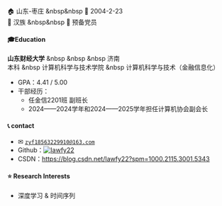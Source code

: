 🏠 山东-枣庄 &nbsp&nbsp 📅 2004-2-23  
🎡 汉族 &nbsp&nbsp 🚩 预备党员

#### 🎓Education  
**山东财经大学**  &nbsp &nbsp &nbsp 济南<br>
本科  &nbsp 计算机科学与技术学院 &nbsp 计算机科学与技术（金融信息化）

- GPA：4.41 / 5.00
- 干部经历：
  - 任金信2201班 副班长
  - 2024——2024学年和2024——2025学年担任计算机协会副会长
 
#### 📞 contact
- ✉ <code>zyf18563229910@163.com</code>
- Github：[![Iawfy22](https://img.shields.io/badge/Iawfy22-github-blue?logo=github)](https://github.com/Iawfy22)
- CSDN：https://blog.csdn.net/Iawfy22?spm=1000.2115.3001.5343

#### ⭐ Research Interests  
- 深度学习 & 时间序列
